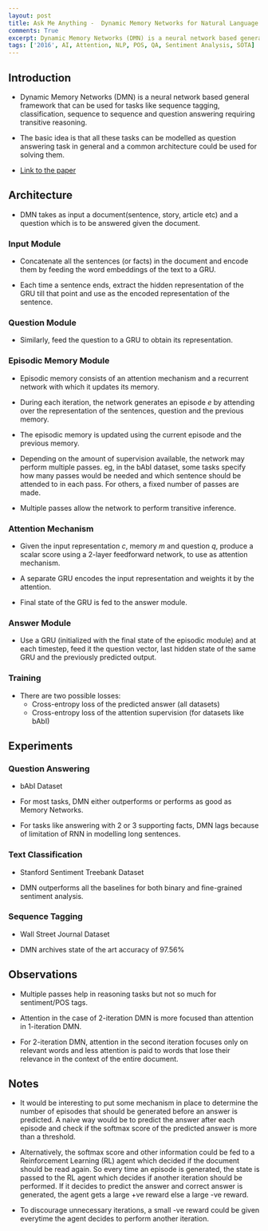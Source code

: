 ```yaml
---
layout: post
title: Ask Me Anything -  Dynamic Memory Networks for Natural Language Processing
comments: True
excerpt: Dynamic Memory Networks (DMN) is a neural network based general framework that can be used for tasks like sequence tagging, classification, sequence to sequence and question answering requiring transitive reasoning.
tags: ['2016', AI, Attention, NLP, POS, QA, Sentiment Analysis, SOTA]
---
```


## Introduction

* Dynamic Memory Networks (DMN) is a neural network based general framework that can be used for tasks like sequence tagging, classification, sequence to sequence and question answering requiring transitive reasoning.

* The basic idea is that all these tasks can be modelled as question answering task in general and a common architecture could be used for solving them.

* [Link to the paper](https://arxiv.org/abs/1506.07285)

## Architecture

* DMN takes as input a document(sentence, story, article etc) and a question which is to be answered given the document.

### Input Module

* Concatenate all the sentences (or facts) in the document and encode them by feeding the word embeddings of the text to a GRU.

* Each time a sentence ends, extract the hidden representation of the GRU till that point and use as the encoded representation of the sentence.

### Question Module

* Similarly, feed the question to a GRU to obtain its representation.

### Episodic Memory Module

* Episodic memory consists of an attention mechanism and a recurrent network with which it updates its memory.

* During each iteration, the network generates an episode *e* by attending over the representation of the sentences, question and the previous memory.

* The episodic memory is updated using the current episode and the previous memory.

* Depending on the amount of supervision available, the network may perform multiple passes. eg, in the bAbI dataset, some tasks specify how many passes would be needed and which sentence should be attended to in each pass. For others, a fixed number of passes are made.

* Multiple passes allow the network to perform transitive inference.

### Attention Mechanism

* Given the input representation *c*, memory *m* and question *q*, produce a scalar score using a 2-layer feedforward network, to use as attention mechanism.

* A separate GRU encodes the input representation and weights it by the attention.

* Final state of the GRU is fed to the answer module.

### Answer Module

* Use a GRU (initialized with the final state of the episodic module) and at each timestep, feed it the question vector, last hidden state of the same GRU and the previously predicted output.

### Training

* There are two possible losses:
    * Cross-entropy loss of the predicted answer (all datasets)
    * Cross-entropy loss of the attention supervision (for datasets like bAbI)

## Experiments

### Question Answering

* bAbI Dataset

* For most tasks, DMN either outperforms or performs as good as Memory Networks.

* For tasks like answering with 2 or 3 supporting facts, DMN lags because of limitation of RNN in modelling long sentences.

### Text Classification

* Stanford Sentiment Treebank Dataset

* DMN outperforms all the baselines for both binary and fine-grained sentiment analysis.

### Sequence Tagging

* Wall Street Journal Dataset

* DMN archives state of the art accuracy of 97.56%

## Observations

* Multiple passes help in reasoning tasks but not so much for sentiment/POS tags.

* Attention in the case of 2-iteration DMN is more focused than attention in 1-iteration DMN.

* For 2-iteration DMN, attention in the second iteration focuses only on relevant words and less attention is paid to words that lose their relevance in the context of the entire document.

## Notes

* It would be interesting to put some mechanism in place to determine the number of episodes that should be generated before an answer is predicted. A naive way would be to predict the answer after each episode and check if the softmax score of the predicted answer is more than a threshold. 

* Alternatively, the softmax score and other information could be fed to a Reinforcement Learning (RL) agent which decided if the document should be read again. So every time an episode is generated, the state is passed to the RL agent which decides if another iteration should be performed. If it decides to predict the answer and correct answer is generated, the agent gets a large +ve reward else a large -ve reward.

* To discourage unnecessary iterations, a small -ve reward could be given everytime the agent decides to perform another iteration.